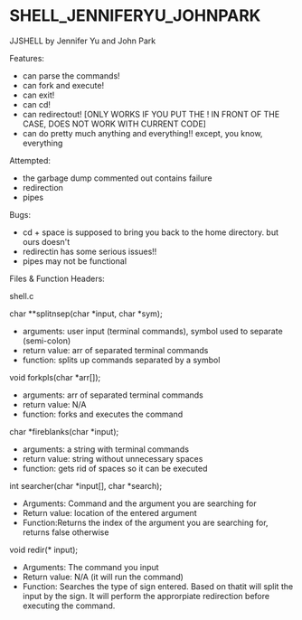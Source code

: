 # SHELL_JENNIFERYU_JOHNPARK
JJSHELL
by Jennifer Yu and John Park

Features:
- can parse the commands!
- can fork and execute!
- can exit!
- can cd!
- can redirectout! [ONLY WORKS IF YOU PUT THE ! IN FRONT OF THE CASE, DOES NOT WORK WITH CURRENT CODE]
- can do pretty much anything and everything!! except, you know, everything

Attempted:
- the garbage dump commented out contains failure
- redirection
- pipes

Bugs:
- cd + space is supposed to bring you back to the home directory. but ours doesn't
- redirectin has some serious issues!!
- pipes may not be functional

Files & Function Headers:

shell.c

char **splitnsep(char *input, char *sym);

 * arguments: user input (terminal commands), symbol used to separate (semi-colon)
 * return value: arr of separated terminal commands
 * function: splits up commands separated by a symbol


void forkpls(char *arr[]);

 * arguments: arr of separated terminal commands
 * return value: N/A
 * function: forks and executes the command

char *fireblanks(char *input);

 * arguments: a string with terminal commands
 * return value: string without unnecessary spaces
 * function: gets rid of spaces so it can be executed
 
int searcher(char *input[], char *search);
 
 * Arguments: Command and the argument you are searching for
 * Return value: location of the entered argument
 * Function:Returns the index of the argument you are searching for, returns false otherwise
 
void redir(* input);

 * Arguments: The command you input
 * Return value: N/A (it will run the command)
 * Function: Searches the type of sign entered. Based on thatit will split the input by the sign. It will perform the approrpiate redirection before executing the command.

